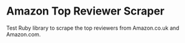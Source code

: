 # Amazon Top Reviewer Scraper

Test Ruby library to scrape the top reviewers from Amazon.co.uk and Amazon.com.